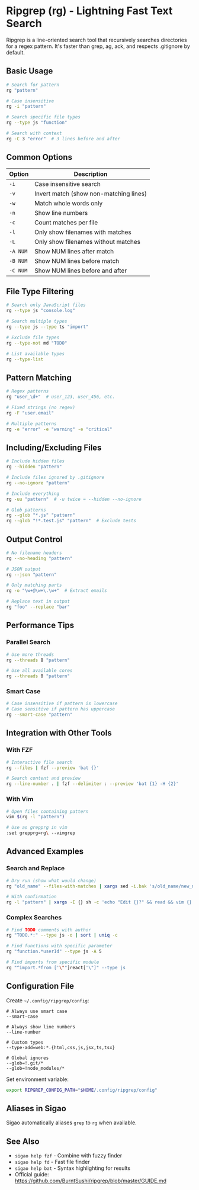 # Ripgrep (rg) - Lightning Fast Text Search

Ripgrep is a line-oriented search tool that recursively searches directories for a regex pattern. It's faster than grep, ag, ack, and respects .gitignore by default.

## Basic Usage

```bash
# Search for pattern
rg "pattern"

# Case insensitive
rg -i "pattern"

# Search specific file types
rg --type js "function"

# Search with context
rg -C 3 "error"  # 3 lines before and after
```

## Common Options

| Option | Description |
|--------|-------------|
| `-i` | Case insensitive search |
| `-v` | Invert match (show non-matching lines) |
| `-w` | Match whole words only |
| `-n` | Show line numbers |
| `-c` | Count matches per file |
| `-l` | Only show filenames with matches |
| `-L` | Only show filenames without matches |
| `-A NUM` | Show NUM lines after match |
| `-B NUM` | Show NUM lines before match |
| `-C NUM` | Show NUM lines before and after |

## File Type Filtering

```bash
# Search only JavaScript files
rg --type js "console.log"

# Search multiple types
rg --type js --type ts "import"

# Exclude file types
rg --type-not md "TODO"

# List available types
rg --type-list
```

## Pattern Matching

```bash
# Regex patterns
rg "user_\d+"  # user_123, user_456, etc.

# Fixed strings (no regex)
rg -F "user.email"

# Multiple patterns
rg -e "error" -e "warning" -e "critical"
```

## Including/Excluding Files

```bash
# Include hidden files
rg --hidden "pattern"

# Include files ignored by .gitignore
rg --no-ignore "pattern"

# Include everything
rg -uu "pattern"  # -u twice = --hidden --no-ignore

# Glob patterns
rg --glob "*.js" "pattern"
rg --glob "!*.test.js" "pattern"  # Exclude tests
```

## Output Control

```bash
# No filename headers
rg --no-heading "pattern"

# JSON output
rg --json "pattern"

# Only matching parts
rg -o "\w+@\w+\.\w+"  # Extract emails

# Replace text in output
rg "foo" --replace "bar"
```

## Performance Tips

### Parallel Search
```bash
# Use more threads
rg --threads 8 "pattern"

# Use all available cores
rg --threads 0 "pattern"
```

### Smart Case
```bash
# Case insensitive if pattern is lowercase
# Case sensitive if pattern has uppercase
rg --smart-case "pattern"
```

## Integration with Other Tools

### With FZF
```bash
# Interactive file search
rg --files | fzf --preview 'bat {}'

# Search content and preview
rg --line-number . | fzf --delimiter : --preview 'bat {1} -H {2}'
```

### With Vim
```bash
# Open files containing pattern
vim $(rg -l "pattern")

# Use as grepprg in vim
:set grepprg=rg\ --vimgrep
```

## Advanced Examples

### Search and Replace
```bash
# Dry run (show what would change)
rg "old_name" --files-with-matches | xargs sed -i.bak 's/old_name/new_name/g'

# With confirmation
rg -l "pattern" | xargs -I {} sh -c 'echo "Edit {}?" && read && vim {}'
```

### Complex Searches
```bash
# Find TODO comments with author
rg "TODO.*:" --type js -o | sort | uniq -c

# Find functions with specific parameter
rg "function.*userId" --type js -A 5

# Find imports from specific module
rg "^import.*from ['\""]react['\"]" --type js
```

## Configuration File

Create `~/.config/ripgrep/config`:
```
# Always use smart case
--smart-case

# Always show line numbers
--line-number

# Custom types
--type-add=web:*.{html,css,js,jsx,ts,tsx}

# Global ignores
--glob=!.git/*
--glob=!node_modules/*
```

Set environment variable:
```bash
export RIPGREP_CONFIG_PATH="$HOME/.config/ripgrep/config"
```

## Aliases in Sigao

Sigao automatically aliases `grep` to `rg` when available.

## See Also

- `sigao help fzf` - Combine with fuzzy finder
- `sigao help fd` - Fast file finder
- `sigao help bat` - Syntax highlighting for results
- Official guide: https://github.com/BurntSushi/ripgrep/blob/master/GUIDE.md